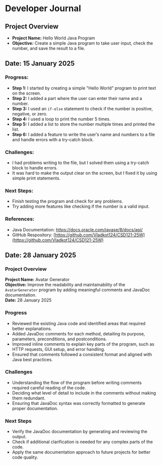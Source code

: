 # Developer Journal

## Project Overview
- **Project Name:** Hello World Java Program
- **Objective:** Create a simple Java program to take user input, check the number, and save the result to a file.

## Date: 15 January 2025

### Progress:
- **Step 1:** I started by creating a simple "Hello World" program to print text on the screen.
- **Step 2:** I added a part where the user can enter their name and a number.
- **Step 3:** I used an `if-else` statement to check if the number is positive, negative, or zero.
- **Step 4:** I used a loop to print the number 5 times.
- **Step 5:** I added a list to store the number multiple times and printed the list.
- **Step 6:** I added a feature to write the user’s name and numbers to a file and handle errors with a try-catch block.

### Challenges:
- I had problems writing to the file, but I solved them using a try-catch block to handle errors.
- It was hard to make the output clear on the screen, but I fixed it by using simple print statements.

### Next Steps:
- Finish testing the program and check for any problems.
- Try adding more features like checking if the number is a valid input.

### References:
- Java Documentation: https://docs.oracle.com/javase/8/docs/api/
- GitHub Respository: [https://github.com/Vladkot124/CSD121-25W](https://github.com/Vladkot124/CSD121-25W)

## Date: 28 January 2025


### Project Overview
**Project Name:** Avatar Generator  
**Objective:** Improve the readability and maintainability of the `AvatarGenerator` program by adding meaningful comments and JavaDoc documentation.  
**Date:** 28 January 2025

### Progress
- Reviewed the existing Java code and identified areas that required better explanations.
- Added JavaDoc comments for each method, detailing its purpose, parameters, preconditions, and postconditions.
- Improved inline comments to explain key parts of the program, such as HTTP requests, GUI setup, and error handling.
- Ensured that comments followed a consistent format and aligned with Java best practices.
### Challenges
- Understanding the flow of the program before writing comments required careful reading of the code.
- Deciding what level of detail to include in the comments without making them redundant.
- Ensuring that JavaDoc syntax was correctly formatted to generate proper documentation. 

### Next Steps
- Verify the JavaDoc documentation by generating and reviewing the output.
- Check if additional clarification is needed for any complex parts of the code.
- Apply the same documentation approach to future projects for better code quality.  